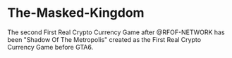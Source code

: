 # The-Masked-Kingdom
The second First Real Crypto Currency Game after @RFOF-NETWORK has been "Shadow Of The Metropolis" created as the First Real Crypto Currency Game before GTA6.
